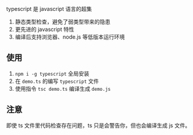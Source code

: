 typescript 是 javascript 语言的超集

1. 静态类型检查，避免了弱类型带来的隐患
2. 更先进的 javascript 特性
3. 编译后支持浏览器、node.js 等低版本运行环境



## 使用

1. `npm i -g typescript` 全局安装
2. 在 `demo.ts` 的编写 `typescript` 文件
3. 使用指令 `tsc demo.ts` 编译生成 `demo.js`



## 注意

即使 ts 文件里代码检查存在问题，ts 只是会警告你，但也会编译生成 js 文件。